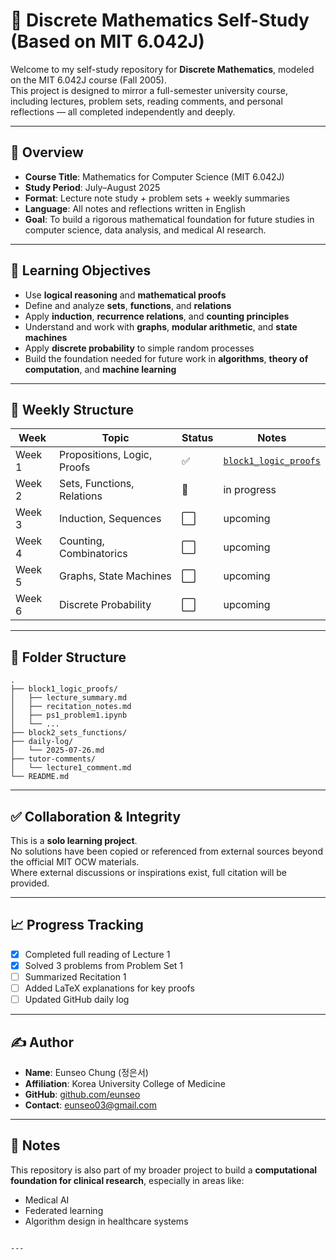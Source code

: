 # 📘 Discrete Mathematics Self-Study (Based on MIT 6.042J)

Welcome to my self-study repository for **Discrete Mathematics**, modeled on the MIT 6.042J course (Fall 2005).  
This project is designed to mirror a full-semester university course, including lectures, problem sets, reading comments, and personal reflections — all completed independently and deeply.

---

## 📌 Overview

- **Course Title**: Mathematics for Computer Science (MIT 6.042J)
- **Study Period**: July–August 2025
- **Format**: Lecture note study + problem sets + weekly summaries
- **Language**: All notes and reflections written in English
- **Goal**: To build a rigorous mathematical foundation for future studies in computer science, data analysis, and medical AI research.

---

## 🧠 Learning Objectives

- Use **logical reasoning** and **mathematical proofs**
- Define and analyze **sets**, **functions**, and **relations**
- Apply **induction**, **recurrence relations**, and **counting principles**
- Understand and work with **graphs**, **modular arithmetic**, and **state machines**
- Apply **discrete probability** to simple random processes
- Build the foundation needed for future work in **algorithms**, **theory of computation**, and **machine learning**

---

## 📅 Weekly Structure

| Week | Topic | Status | Notes |
|------|---------------------------|--------|-------------------------------|
| Week 1 | Propositions, Logic, Proofs | ✅ | [`block1_logic_proofs`](./block1_logic_proofs) |
| Week 2 | Sets, Functions, Relations | 🔄 | in progress |
| Week 3 | Induction, Sequences | ⬜ | upcoming |
| Week 4 | Counting, Combinatorics | ⬜ | upcoming |
| Week 5 | Graphs, State Machines | ⬜ | upcoming |
| Week 6 | Discrete Probability | ⬜ | upcoming |

---

## 📂 Folder Structure

```
.
├── block1_logic_proofs/
│   ├── lecture_summary.md
│   ├── recitation_notes.md
│   ├── ps1_problem1.ipynb
│   └── ...
├── block2_sets_functions/
├── daily-log/
│   └── 2025-07-26.md
├── tutor-comments/
│   └── lecture1_comment.md
└── README.md
```

---

## ✅ Collaboration & Integrity

This is a **solo learning project**.  
No solutions have been copied or referenced from external sources beyond the official MIT OCW materials.  
Where external discussions or inspirations exist, full citation will be provided.

---

## 📈 Progress Tracking

- [x] Completed full reading of Lecture 1
- [x] Solved 3 problems from Problem Set 1
- [ ] Summarized Recitation 1
- [ ] Added LaTeX explanations for key proofs
- [ ] Updated GitHub daily log

---

## ✍️ Author

- **Name**: Eunseo Chung (정은서)  
- **Affiliation**: Korea University College of Medicine  
- **GitHub**: [github.com/eunseo](https://github.com/eunseo)  
- **Contact**: eunseo03@gmail.com

---

## 🌱 Notes

This repository is also part of my broader project to build a **computational foundation for clinical research**, especially in areas like:
- Medical AI
- Federated learning
- Algorithm design in healthcare systems

```

---
